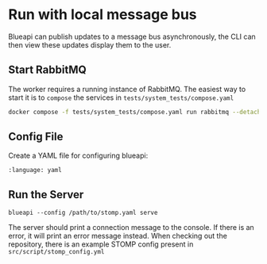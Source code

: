 # Run with local message bus

Blueapi can publish updates to a message bus asynchronously, the CLI can then view these updates display them to the user.

## Start RabbitMQ

The worker requires a running instance of RabbitMQ. The easiest way to start it is
 to `compose` the services in `tests/system_tests/compose.yaml`

```sh
docker compose -f tests/system_tests/compose.yaml run rabbitmq --detach
```

## Config File

Create a YAML file for configuring blueapi:

```{literalinclude} ../../tests/unit_tests/valid_example_config/stomp.yaml
:language: yaml
```

## Run the Server

```
blueapi --config /path/to/stomp.yaml serve
```

The server should print a connection message to the console. If there is an error, it will print an error message instead.
When checking out the repository, there is an example STOMP config present in `src/script/stomp_config.yml`
